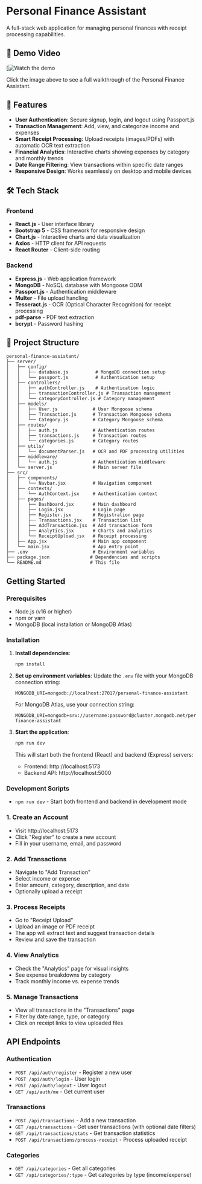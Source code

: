 # Personal Finance Assistant

A full-stack web application for managing personal finances with receipt processing capabilities.

## 🎥 Demo Video

[![Watch the demo](https://www.youtube.com/watch?v=Zo_1hcF6zNs)

Click the image above to see a full walkthrough of the Personal Finance Assistant.


## 🌟 Features

- **User Authentication**: Secure signup, login, and logout using Passport.js
- **Transaction Management**: Add, view, and categorize income and expenses
- **Smart Receipt Processing**: Upload receipts (images/PDFs) with automatic OCR text extraction
- **Financial Analytics**: Interactive charts showing expenses by category and monthly trends
- **Date Range Filtering**: View transactions within specific date ranges
- **Responsive Design**: Works seamlessly on desktop and mobile devices

## 🛠️ Tech Stack

### Frontend
- **React.js** - User interface library
- **Bootstrap 5** - CSS framework for responsive design
- **Chart.js** - Interactive charts and data visualization
- **Axios** - HTTP client for API requests
- **React Router** - Client-side routing

### Backend
- **Express.js** - Web application framework
- **MongoDB** - NoSQL database with Mongoose ODM
- **Passport.js** - Authentication middleware
- **Multer** - File upload handling
- **Tesseract.js** - OCR (Optical Character Recognition) for receipt processing
- **pdf-parse** - PDF text extraction
- **bcrypt** - Password hashing

## 📂 Project Structure

```
personal-finance-assistant/
├── server/
│   ├── config/
│   │   ├── database.js          # MongoDB connection setup
│   │   └── passport.js          # Authentication setup
│   ├── controllers/
│   │   ├── authController.js    # Authentication logic
│   │   ├── transactionController.js # Transaction management
│   │   └── categoryController.js # Category management
│   ├── models/
│   │   ├── User.js             # User Mongoose schema
│   │   ├── Transaction.js      # Transaction Mongoose schema
│   │   └── Category.js         # Category Mongoose schema
│   ├── routes/
│   │   ├── auth.js             # Authentication routes
│   │   ├── transactions.js     # Transaction routes
│   │   └── categories.js       # Category routes
│   ├── utils/
│   │   └── documentParser.js   # OCR and PDF processing utilities
│   ├── middleware/
│   │   └── auth.js             # Authentication middleware
│   └── server.js               # Main server file
├── src/
│   ├── components/
│   │   └── Navbar.jsx          # Navigation component
│   ├── contexts/
│   │   └── AuthContext.jsx     # Authentication context
│   ├── pages/
│   │   ├── Dashboard.jsx       # Main dashboard
│   │   ├── Login.jsx           # Login page
│   │   ├── Register.jsx        # Registration page
│   │   ├── Transactions.jsx    # Transaction list
│   │   ├── AddTransaction.jsx  # Add transaction form
│   │   ├── Analytics.jsx       # Charts and analytics
│   │   └── ReceiptUpload.jsx   # Receipt processing
│   ├── App.jsx                 # Main app component
│   └── main.jsx                # App entry point
├── .env                        # Environment variables
├── package.json               # Dependencies and scripts
└── README.md                  # This file
```

## Getting Started

### Prerequisites
- Node.js (v16 or higher)
- npm or yarn
- MongoDB (local installation or MongoDB Atlas)

### Installation

1. **Install dependencies**:
   ```bash
   npm install
   ```

2. **Set up environment variables**:
   Update the `.env` file with your MongoDB connection string:
   ```
   MONGODB_URI=mongodb://localhost:27017/personal-finance-assistant
   ```
   
   For MongoDB Atlas, use your connection string:
   ```
   MONGODB_URI=mongodb+srv://username:password@cluster.mongodb.net/personal-finance-assistant
   ```

3. **Start the application**:
   ```bash
   npm run dev
   ```

   This will start both the frontend (React) and backend (Express) servers:
   - Frontend: http://localhost:5173
   - Backend API: http://localhost:5000

### Development Scripts

- `npm run dev` - Start both frontend and backend in development mode

### 1. **Create an Account**
- Visit http://localhost:5173
- Click "Register" to create a new account
- Fill in your username, email, and password

### 2. **Add Transactions**
- Navigate to "Add Transaction"
- Select income or expense
- Enter amount, category, description, and date
- Optionally upload a receipt

### 3. **Process Receipts**
- Go to "Receipt Upload"
- Upload an image or PDF receipt
- The app will extract text and suggest transaction details
- Review and save the transaction

### 4. **View Analytics**
- Check the "Analytics" page for visual insights
- See expense breakdowns by category
- Track monthly income vs. expense trends

### 5. **Manage Transactions**
- View all transactions in the "Transactions" page
- Filter by date range, type, or category
- Click on receipt links to view uploaded files

## API Endpoints

### Authentication
- `POST /api/auth/register` - Register a new user
- `POST /api/auth/login` - User login
- `POST /api/auth/logout` - User logout
- `GET /api/auth/me` - Get current user

### Transactions
- `POST /api/transactions` - Add a new transaction
- `GET /api/transactions` - Get user transactions (with optional date filters)
- `GET /api/transactions/stats` - Get transaction statistics
- `POST /api/transactions/process-receipt` - Process uploaded receipt

### Categories
- `GET /api/categories` - Get all categories
- `GET /api/categories/:type` - Get categories by type (income/expense)


